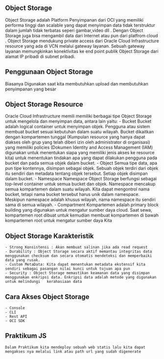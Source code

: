 ## Object Storage
Object Storage adalah Platform Penyimpanan dari OCI yang memiliki performa tinggi dan scalable yang dapat menyimpan data tidak terstruktur dalam jumlah tidak terbatas seperi gambar,video dll . Dengan Object Storage juga bisa mengambil data dari Internet atau pun dari platfrom cloud .
    Object Storage mendukung private access dari Oracle Cloud Infrastructure resource yang ada
di VCN melalui gateway layanan. Sebuah gateway layanan memungkinkan konektivitas ke end point
publik Object Storage dari alamat IP pribadi di subnet pribadi.

## Penggunaan Object Storage
Biasanya Digunakan saat kita membutuhkan upload dan membutuhkan penyimpanan yang besar

## Object Storage Resource 
Oracle Cloud Infrastructure memili memiliki berbagai tipe Object Storage untuk mengelola 
dan menyimpan data, antara lain yaitu:
    -   Bucket
                Bucket adalah logical container untuk menyimpan objek. Pengguna atau sistem membuat 
        bucket sesuai kebutuhan dalam suatu wilayah. Bucket dikaitkan dengan kompartemen tunggal
        (Kumpulan resource yang hanya dapat diakses oleh grup yang telah diberi izin oleh administrator di 
        organisasi) yang memiliki policies (Dokumen Identity and Access Management (IAM) digunakan 
        untuk menentukan siapa yang memiliki jenis akses ke resource kita) untuk menentukan tindakan apa 
        yang dapat dilakukan pengguna pada bucket dan pada semua objek dalam bucket.
    -   Object
            Semua tipe data, apa pun tipe kontennya, disimpan sebagai objek. Sebuah objek terdiri dari 
        objek itu sendiri dan metadata tentang objek tersebut. Setiap objek disimpan dalam bucket.
    -   Namespace
            Namespace Object Storage berfungsi sebagai top-level container untuk semua bucket dan 
        objek. Namespace mencakup semua kompartemen dalam suatu wilayah. Kita dapat mengontrol nama bucket, tetapi 
        nama bucket tersebut harus unik dalam namespace. Meskipun namespace adalah khusus wilayah, 
        nama namespace itu sendiri sama di semua wilayah.
    -   Compartment
            Kompartemen adalah primary block building yang digunakan untuk mengatur sumber daya 
        cloud. Saat sewa, kompartemen root dibuat untuk kemudian membuat kompartemen di bawah 
        kompartemen root untuk mengatur sumber daya Kita

## Object Storage Karakteristik
    - Strong Konsistensi : Akan membuat salinan jika ada read request
    - Durability : Object Storage secara aktif memantau integritas data menggunakan checksum dan secara otomatis mendeteksi dan memperbaiki data yang rusak.
    - Custom MetaData: Kita dapat menentukan metadata ekstensif kita sendiri sebagai pasangan nilai kunci untuk tujuan apa pun
    - Security : Object Storage memastikan keamanan data yang disimpan menggunakan enkripsi data. Enkripsi data adalah metode yang digunakan untuk melindungi   kerahasiaan data

## Cara Akses Object Storage
    - Console
    - CLI
    - Rest API
    - OCI SDK 

## Praktikum JS
    Dalam Praktikum kita mendeploy sebuah web statis lalu kita dapat mengakses nya melalui link atau path url yang sudah digenerate
